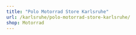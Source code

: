 ```yaml
---
title: "Polo Motorrad Store Karlsruhe"
url: /karlsruhe/polo-motorrad-store-karlsruhe/
shop: Motorrad
---
```

